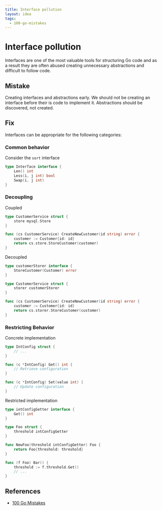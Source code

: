 ```yaml
---
title: Interface pollution
layout: idea
tags:
  - 100-go-mistakes
---
```


# Interface pollution

Interfaces are one of the most valuable tools for structuring Go code and as a
result they are often abused creating unnecessary abstractions and difficult to
follow code.

## Mistake

Creating interfaces and abstractions early. We should not be creating an
interface before their is code to implement it. Abstractions should be
discovered, not created.

## Fix

Interfaces can be appropriate for the following categories:

### Common behavior

Consider the `sort` interface

```go
type Interface interface {
	Len() int
	Less(i, j int) bool
	Swap(i, j int)
}
```

### Decoupling

Coupled

```go
type CustomerService struct {
	store mysql.Store
}

func (cs CustomerService) CreateNewCustomer(id string) error {
	customer := Customer{id: id}
	return cs.store.StoreCustomer(customer)
}
```

Decoupled

```go
type customerStorer interface {
	StoreCustomer(Customer) error
}

type CustomerService struct {
	storer customerStorer
}

func (cs CustomerService) CreateNewCustomer(id string) error {
	customer := Customer{id: id}
	return cs.storer.StoreCustomer(customer)
}
```

### Restricting Behavior

Concrete implementation

```go
type IntConfig struct {
	// ...
}

func (c *IntConfig) Get() int {
	// Retrieve configuration
}

func (c *IntConfig) Set(value int) {
	// Update configuration
}
```

Restricted implementation

```go
type intConfigGetter interface {
	Get() int
}

type Foo struct {
	threshold intConfigGetter
}

func NewFoo(threshold intConfigGetter) Foo {
	return Foo{threshold: threshold}
}

func (f Foo) Bar() {
	threshold := f.threshold.Get()
	// ...
}
```

## References

- [100 Go Mistakes](/reference/100-Go-Mistakes-and-How-to-Avoid-Them)
